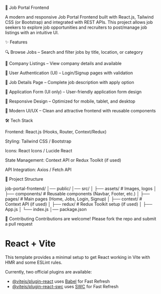 🚀 Job Portal Frontend

A modern and responsive Job Portal Frontend built with React.js, Tailwind CSS (or Bootstrap) and integrated with REST APIs.
This project allows job seekers to explore job opportunities and recruiters to post/manage job listings with an intuitive UI.

✨ Features

🔍 Browse Jobs – Search and filter jobs by title, location, or category

🏢 Company Listings – View company details and available 

👤 User Authentication (UI) – Login/Signup pages with validation

💼 Job Details Page – Complete job description with apply option

📝 Application Form (UI only) – User-friendly application form design

📱 Responsive Design – Optimized for mobile, tablet, and desktop

🎨 Modern UI/UX – Clean and attractive frontend with reusable components


🛠️ Tech Stack

Frontend: React.js (Hooks, Router, Context/Redux)

Styling: Tailwind CSS / Bootstrap

Icons: React Icons / Lucide React

State Management: Context API or Redux Toolkit (if used)

API Integration: Axios / Fetch API


📂 Project Structure


job-portal-frontend/
│── public/
│── src/
│   ├── assets/          # Images, logos
│   ├── components/      # Reusable components (Navbar, Footer, etc.)
│   ├── pages/           # Main pages (Home, Jobs, Login, Signup)
│   ├── context/         # Context API (if used)
│   ├── redux/           # Redux Toolkit setup (if used)
│   ├── App.js
│   └── index.js
│── package.json


🤝 Contributing
Contributions are welcome! Please fork the repo and submit a pull request


# React + Vite

This template provides a minimal setup to get React working in Vite with HMR and some ESLint rules.

Currently, two official plugins are available:

- [@vitejs/plugin-react](https://github.com/vitejs/vite-plugin-react/blob/main/packages/plugin-react/README.md) uses [Babel](https://babeljs.io/) for Fast Refresh
- [@vitejs/plugin-react-swc](https://github.com/vitejs/vite-plugin-react-swc) uses [SWC](https://swc.rs/) for Fast Refresh
